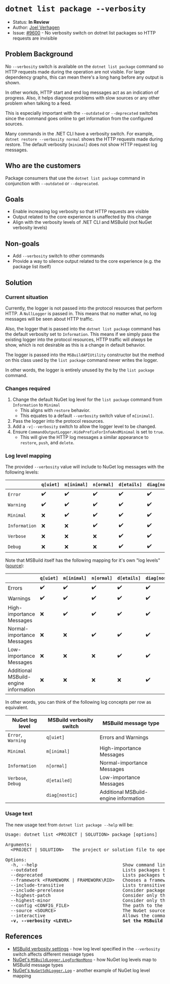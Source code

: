 # `dotnet list package --verbosity`

* Status: **In Review**
* Author: [Joel Verhagen](https://github.com/joelverhagen)
* Issue: [#9600](https://github.com/NuGet/Home/issues/9600) - No verbosity switch on dotnet list packages so HTTP requests are invisible

## Problem Background

No `--verbosity` switch is available on the `dotnet list package` command so HTTP requests made during the operation
are not visible. For large dependency graphs, this can mean there's a long hang before any output is shown.

In other workds, HTTP start and end log messages act as an indication of progress. Also, it helps diagnose problems
with slow sources or any other problem when talking to a feed.

This is especially important with the `--outdated` or `--deprecated` switches since the command goes online to get
information from the configured sources.

Many commands in the .NET CLI have a verbosity switch. For example, `dotnet restore --verbosity normal` shows the HTTP
requests made during restore. The default verbosity (`minimal`) does not show HTTP request log messages. 

## Who are the customers

Package consumers that use the `dotnet list package` command in conjunction with `--outdated` or `--deprecated`.

## Goals

* Enable increasing log verbosity so that HTTP requests are visible
* Output related to the core experience is unaffected by this change
* Align with the verbosity levels of .NET CLI and MSBuild (not NuGet verbosity levels)

## Non-goals

* Add `--verbosity` switch to other commands
* Provide a way to silence output related to the core experience (e.g. the package list itself)

## Solution

### Current situation

Currently, the logger is not passed into the protocol resources that perform HTTP. A `NullLogger` is passed in. This
means that no matter what, no log messages will be seen about HTTP traffic.

Also, the logger that is passed into the `dotnet list package` command has the default verbosity set to `Information`.
This means if we simply pass the existing logger into the protocol resources, HTTP traffic will *always* be show, which
is not desirable as this is a change in default behavior.

The logger is passed into the `MSBuildAPIUtility` constructor but the method on this class used by the
`list package` command never writes the logger.

In other words, the logger is entirely unused by the by the `list package` command.

### Changes required

1. Change the default NuGet log level for the `list package` command from `Information` to `Minimal`
   - This aligns with `restore` behavior.
   - This equates to a default `--verbosity` switch value of `m[inimal]`.
1. Pass the logger into the protocol resources.
1. Add a `-v|--verbosity` switch to allow the logger level to be changed.
1. Ensure `CommandOutputLogger.HidePrefixForInfoAndMinimal` is set to `true`.
   - This will give the HTTP log messages a similar appearance to `restore`, `push`, and `delete`.

### Log level mapping

The provided `--verbosity` value will include to NuGet log messages with the following levels:

​             | `q[uiet]` | `m[inimal]` | `n[ormal]` | `d[etails]` | `diag[nostic]`
------------- | --------- | ----------- | ---------- | ----------- | --------------
`Error`       | ✔️        | ✔️         | ✔️         | ✔️         | ✔️   
`Warning`     | ✔️        | ✔️         | ✔️         | ✔️         | ✔️   
`Minimal`     | ❌        | ✔️         | ✔️         | ✔️         | ✔️   
`Information` | ❌        | ❌         | ✔️         | ✔️         | ✔️   
`Verbose`     | ❌        | ❌         | ❌         | ✔️         | ✔️   
`Debug`       | ❌        | ❌         | ❌         | ✔️         | ✔️   


Note that MSBuild itself has the following mapping for it's own "log levels"
([source](https://docs.microsoft.com/en-us/visualstudio/msbuild/obtaining-build-logs-with-msbuild?view=vs-2019#verbosity-settings)):

​                                     | `q[uiet]` | `m[inimal]` | `n[ormal]` | `d[etails]` | `diag[nostic]`
------------------------------------- | --------- | ----------- | ---------- | ----------- | --------------
Errors                                | ✔️        | ✔️         | ✔️         | ✔️         | ✔️   
Warnings                              | ✔️        | ✔️         | ✔️         | ✔️         | ✔️   
High-importance Messages              | ❌        | ✔️         | ✔️         | ✔️         | ✔️   
Normal-importance Messages            | ❌        | ❌         | ✔️         | ✔️         | ✔️   
Low-importance Messages               | ❌        | ❌         | ❌         | ✔️         | ✔️   
Additional MSBuild-engine information | ❌        | ❌         | ❌         | ❌         | ✔️   

In other words, you can think of the following log concepts per row as equivalent.

NuGet log level    | MSBuild verbosity switch | MSBuild message type
------------------ | ------------------------ | --------------------
`Error`, `Warning` | `q[uiet]`                | Errors and Warnings
`Minimal`          | `m[inimal]`              | High-importance Messages
`Information`      | `n[ormal]`               | Normal-importance Messages
`Verbose`, `Debug` | `d[etailed]`             | Low-importance Messages
​                  | `diag[nostic]`           | Additional MSBuild-engine information

### Usage text

The new usage text from `dotnet list package --help` will be:

<pre>
Usage: dotnet list &lt;PROJECT | SOLUTION&gt; package [options]

Arguments:
  &lt;PROJECT | SOLUTION&gt;   The project or solution file to operate on. If a file is not specified, the command will search the current directory for one.

Options:
  -h, --help                                Show command line help.
  --outdated                                Lists packages that have newer versions.
  --deprecated                              Lists packages that have been deprecated.
  --framework &lt;FRAMEWORK | FRAMEWORK\RID&gt;   Chooses a framework to show its packages. Use the option multiple times for multiple frameworks.
  --include-transitive                      Lists transitive and top-level packages.
  --include-prerelease                      Consider packages with prerelease versions when searching for newer packages. Requires the '--outdated' or '--deprecated' option.
  --highest-patch                           Consider only the packages with a matching major and minor version numbers when searching for newer packages. Requires the '--outdated' or '--deprecated' option.
  --highest-minor                           Consider only the packages with a matching major version number when searching for newer packages. Requires the '--outdated' or '--deprecated' option.
  --config &lt;CONFIG_FILE&gt;                    The path to the NuGet config file to use. Requires the '--outdated' or '--deprecated' option.
  --source &lt;SOURCE&gt;                         The NuGet sources to use when searching for newer packages. Requires the '--outdated' or '--deprecated' option.
  --interactive                             Allows the command to stop and wait for user input or action (for example to complete authentication).
  <b>-v, --verbosity &lt;LEVEL&gt;</b>                   <b>Set the MSBuild verbosity level. Allowed values are q[uiet], m[inimal], n[ormal], d[etailed], and diag[nostic].</b>
</pre>

## References

- [MSBuild verbosity settings](https://docs.microsoft.com/en-us/visualstudio/msbuild/obtaining-build-logs-with-msbuild?view=vs-2019#verbosity-settings) - how log
  level specified in the `--verbosity` switch affects different message types
- [NuGet's `MSBuildLogger.LogForNonMono`](https://github.com/NuGet/NuGet.Client/blob/05925a63fde32ab277ccaab13ed466add9ac9dc8/src/NuGet.Core/NuGet.Build.Tasks/Common/MSBuildLogger.cs#L82-L109) -
  how NuGet log levels map to MSBuild message types
- [NuGet's `NuGetSdkLogger.Log`](https://github.com/NuGet/NuGet.Client/blob/05925a63fde32ab277ccaab13ed466add9ac9dc8/src/NuGet.Core/Microsoft.Build.NuGetSdkResolver/NuGetSdkLogger.cs) -
  another example of NuGet log level mapping
